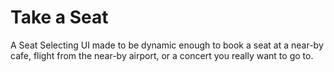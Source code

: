 # Take a Seat
 A Seat Selecting UI made to be dynamic enough to book a seat at a near-by cafe, flight from the near-by airport, or a concert you really want to go to.
